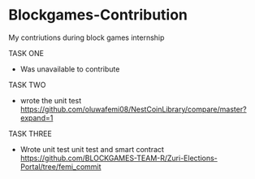 # Blockgames-Contribution

My contriutions during block games internship

TASK ONE
* Was unavailable to contribute

TASK TWO
* wrote the unit test https://github.com/oluwafemi08/NestCoinLibrary/compare/master?expand=1

TASK THREE
* Wrote unit test unit test and smart contract https://github.com/BLOCKGAMES-TEAM-R/Zuri-Elections-Portal/tree/femi_commit
